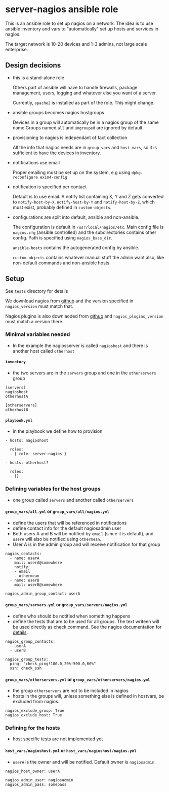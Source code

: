 server-nagios ansible role
================================

This is an ansible role to set up nagios on a network. The idea is to use ansible inventory and vars to "automatically" set up hosts and services in nagios.

The target network is 10-20 devices and 1-3 admins, not large scale enterprise.


Design decisions
---------------------

* this is a stand-alone role

    Others part of ansible will have to handle firewalls, package management, users, logging and whatever else you want of a server.

    Currently, `apache2` is installed as part of the role. This might change.

* ansible groups becomes nagios hostgroups

    Devices in a group will automatically be in a nagios group of the same name
    Groups named `all` and `ungrouped` are ignored by default.

* provisioning to nagios is independant of fact collection

    All the info that nagios needs are in `group_vars` and `host_vars`, so it is sufficient to have the devices in inventory.

* notifications use email

    Proper emailing must be set up on the system, e.g using `dpkg-reconfigure exim4-config`

* notification is specified per contact

    Default is to use email. A notify list containing X, Y and Z gets converted to `notify-host-by-X`, `notify-host-by-Y` and `notify-host-by-Z`, which must exist, probably defined in `custom-objects`.

* configurations are split into default, ansible and non-ansible.

    The configuration is default in `/usr/local/nagios/etc`. Main config file is `nagios.cfg` (ansible controlled) and the subdirectories contains other config. Path is specified using `nagios_base_dir`.

    `ansible-hosts` contains the autogenerated config by ansible.

    `custom-objects` contains whatever manual stuff the admin want also, like non-default commands and non-ansible hosts.


Setup
-------------

See `tests` directory for details

We download nagios from [github](https://github.com/NagiosEnterprises/nagioscore/releases) and the version specified in `nagios_version` must match that.

Nagios plugins is also downlaoded from [github](https://github.com/nagios-plugins/nagios-plugins/releases) and `nagios_plugins_version` must match a version there.

### Minimal variables needed

* In the example the nagiosserver is called `nagioshost` and there is another host called `otherhost`


#### `inventory`

* the two servers are in the `servers` group and one in the `otherservers` group

```
[servers]
nagioshost
otherhostA

[otherservers]
otherhostB
```

#### `playbook.yml`

* in the playbook we define how to provision

```
- hosts: nagioshost

  roles:
  - { role: server-nagios }

- hosts: otherhost?

  roles:
  - {}
```

### Defining variables for the host groups

* one group called `servers` and another called `otherservers`

#### `group_vars/all.yml` or `group_vars/all/nagios.yml`

* define the users that will be referenced in notifications
* define contact info for the default nagiosadmin user
* Both users A and B will be notified by `email` (since it is default), and `userA` will also be notified using `othermean`.
* User A is in the admin group and will receive notification for that group

```
nagios_contacts:
  - name: userA
    mail: userA@somewhere
    notify:
    - email
    - othermean
  - name: userB
    mail: userB@somewhere

nagios_admin_group_contact: userA
```

#### `group_vars/servers.yml` or `group_vars/servers/nagios.yml`

* define who should be notified when something happens
* define the tests that are to be used for all groups. The text writeen will be used directly as check command. See the nagios documentation for [details](https://assets.nagios.com/downloads/nagioscore/docs/nagioscore/3/en/plugins.html).


```
nagios_group_contacts:
  - userA
  - userB

nagios_group_tests:
  ping: "check_ping!100.0,20%!500.0,60%"
  ssh: check_ssh
```

#### `group_vars/otherservers.yml` or `group_vars/otherservers/nagios.yml`

* the group `otherservers` are not to be included in nagios
* hosts in the groups will, unless something else is defined in hostvars, be excluded from nagios.


```
nagios_exclude_group: True
nagios_exclude_host: True
```

### Defining for the hosts

* host specific tests are not implemented yet

#### `host_vars/nagioshost.yml` or `host_vars/nagioshost/nagios.yml`

* `userA` is the owner and will be notified. Default owner is `nagiosadmin`.

```
nagios_host_owner: userA

nagios_admin_user: nagiosadmin
nagios_admin_pass: somepass
```
